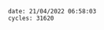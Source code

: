 

                date: 21/04/2022 06:58:03
                cycles: 31620

                         